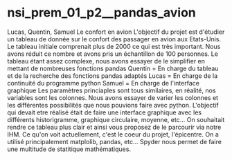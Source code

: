 # nsi_prem_01_p2__pandas_avion
Lucas, Quentin, Samuel
Le confort en avion 
L'objectif du projet est d'étudier un tableau de donnée sur le confort des passager en avion aux Etats-Unis. Le tableau initiale comprenait plus de 2000 ce qui est très important. Nous avons réduit ce nombre et avons pris un échantillon de 100 personnes. Le tableau étant assez complexe, nous avons essayer de le simplifier en mettant de nombreuses fonctions pandas 
Quentin = En charge du tableau et de la recherche des fonctions pandas adaptés 
Lucas = En charge de la continuité du programme python 
Samuel = En charge de l'interface graphique 
Les paramètres princiaples sont tous similaires, en réalité, nos variables sont les colonnes. Nous avons essayer de varier les colonnes et les différentes possibilités que nous pouvions faire avec python. 
L'objectif qui devait etre réalisé était de faire une interface graphique avec les différents historigramme, graphique circulaire, moyenne, etc... 
On souhaitait rendre ce tableau plus clair et ainsi vous proposez de le parcourir via notre IHM. Ce qu'on voit actuellement, c'est le coeur du projet, l'épicentre. 
On a utilisé principalement matplolib, pandas, etc... Spyder nous permet de faire une multitude de statitique mathématiques. 
